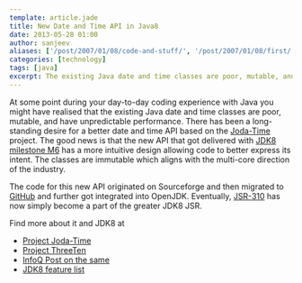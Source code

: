 ```yaml
---
template: article.jade
title: New Date and Time API in Java8
date: 2013-05-28 01:00
author: sanjeev
aliases: ['/post/2007/01/08/code-and-stuff/', '/post/2007/01/08/first/', '/post/2008/01/08/first']
categories: [technology]
tags: [java]
excerpt: The existing Java date and time classes are poor, mutable, and have unpredictable performance. There has been a long-standing desire for a better date and time API based on the Joda-Time project. The good news is that the ...
---
```

At some point during your day-to-day coding experience with Java you might have realised that the existing Java date and time classes are poor, mutable, and have unpredictable performance. There has been a long-standing desire for a better date and time API based on the [Joda-Time](http://joda-time.sourceforge.net/) project. The good news is that the new API that got delivered with [JDK8 milestone M6](http://openjdk.java.net/projects/jdk8/milestones#M6) has a more intuitive design allowing code to better express its intent. The classes are immutable which aligns with the multi-core direction of the industry.

<span class="more"></span>

The code for this new API originated on Sourceforge and then migrated to [GitHub](https://github.com/ThreeTen/threeten) and further got integrated into OpenJDK. Eventually, [JSR-310](http://jcp.org/en/jsr/detail?id=310) has now simply become a part of the greater JDK8 JSR.

Find more about it and JDK8 at 

* [Project Joda-Time](http://joda-time.sourceforge.net/)
* [Project ThreeTen](http://sourceforge.net/apps/mediawiki/threeten/index.php?title=ThreeTen)
* [InfoQ Post on the same](http://www.infoq.com/news/2012/09/jsr310-java8)
* [JDK8 feature list](http://openjdk.java.net/projects/jdk8/features)
